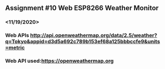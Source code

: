 ## Assignment #10 Web ESP8266 Weather Monitor
### <Ree Johndave N. Dignos >
### <11/19/2020>
### Web APIs http://api.openweathermap.org/data/2.5/weather?q=Tokyo&appid=d3d5a692c789b153ef68a125bbbccfe9&units=metric
### Web API used:https://openweathermap.org
